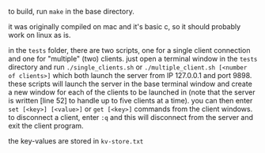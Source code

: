 to build, run `make` in the base directory.

it was originally compiled on mac and it's basic c, so it should probably work on linux as is. <br />

in the `tests` folder, there are two scripts, one for a single client connection and one for "multiple" (two) clients.  just open a terminal window in the `tests` directory and run `./single_clients.sh` or 
`./multiple_client.sh [<number of clients>]` which both launch the server from IP 127.0.0.1 and port 9898.  these scripts will launch the server in the base terminal window and create a new window for each of the clients to be launched in (note that the server is written [line 52] to handle up to five clients at a time).  you can then enter `set [<key>] [<value>]` or `get [<key>]` commands from the client windows.  to disconnect a client, enter `:q` and this will disconnect from the server and exit the client program. <br />

the key-values are stored in `kv-store.txt`
